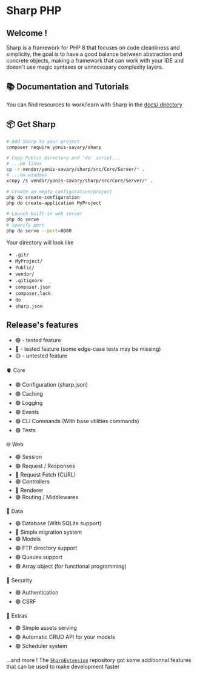 # Sharp PHP

## Welcome !

Sharp is a framework for PHP 8 that focuses on code cleanliness and simplicity, the goal is to have a good balance between abstraction and concrete objects, making a framework that can work with your IDE and doesn't use magic syntaxes or unnecessary complexity layers.

## 📚 Documentation and Tutorials

You can find resources to work/learn with Sharp in the [docs/ directory](./docs/README.md)

## 📦 Get Sharp

```bash
# Add Sharp to your project
composer require yonis-savary/sharp

# Copy Public directory and 'do' script...
# ...on linux
cp -r vendor/yonis-savary/sharp/src/Core/Server/* .
# ...on windows
xcopy /s vendor/yonis-savary/sharp/src/Core/Server/* .

# Create an empty configuration/project
php do create-configuration
php do create-application MyProject

# Launch built-in web server
php do serve
# specify port
php do serve --port=8080
```

Your directory will look like
- `.git/`
- `MyProject/`
- `Public/`
- `vendor/`
- `.gitignore`
- `composer.json`
- `composer.lock`
- `do`
- `sharp.json`


## Release's features

- 🟢 - tested feature
- 🔵 - tested feature (some edge-case tests may be missing)
- 🟡 - untested feature

🫀 Core
- 🟢 Configuration (sharp.json)
- 🟢 Caching
- 🟢 Logging
- 🟢 Events
- 🟢 CLI Commands (With base utilities commands)
- 🟢 Tests

🌐 Web
- 🟢 Session
- 🟢 Request / Responses
- 🔵 Request Fetch (CURL)
- 🟢 Controllers
- 🔵 Renderer
- 🟢 Routing / Middlewares

📁 Data
- 🟢 Database (With SQLite support)
- 🔵 Simple migration system
- 🟢 Models
- 🟢 FTP directory support
- 🟢 Queues support
- 🟢 Array object (for functional programming)

🔐 Security
- 🟢 Authentication
- 🟢 CSRF

🚀 Extras
- 🟢 Simple assets serving
- 🟢 Automatic CRUD API for your models
- 🟢 Scheduler system

...and more ! The [`SharpExtension`](https://github.com/yonis-savary/sharp-extensions) repository got some additionnal features that can be used to make development faster